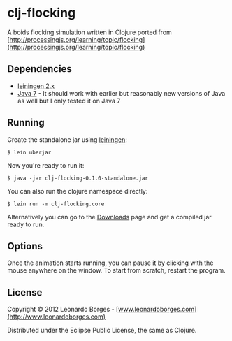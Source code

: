 # clj-flocking

A boids flocking simulation written in Clojure ported from [http://processingjs.org/learning/topic/flocking](http://processingjs.org/learning/topic/flocking)

## Dependencies

* [leiningen 2.x](https://github.com/technomancy/leiningen)
* [Java 7](http://www.oracle.com/technetwork/java/javase/downloads/index.html) - It should work with earlier but reasonably new versions of Java as well but I only tested it on Java 7

## Running

Create the standalone jar using [leiningen](https://github.com/technomancy/leiningen):

    $ lein uberjar

Now you're ready to run it:

    $ java -jar clj-flocking-0.1.0-standalone.jar


You can also run the clojure namespace directly:

    $ lein run -m clj-flocking.core

Alternatively you can go to the [Downloads](https://github.com/leonardoborges/clj-flocking/downloads) page and get a compiled jar ready to run.

## Options

Once the animation starts running, you can pause it by clicking with the mouse anywhere on the window. To start from scratch, restart the program.


## License

Copyright © 2012 Leonardo Borges - [www.leonardoborges.com](http://www.leonardoborges.com)

Distributed under the Eclipse Public License, the same as Clojure.
